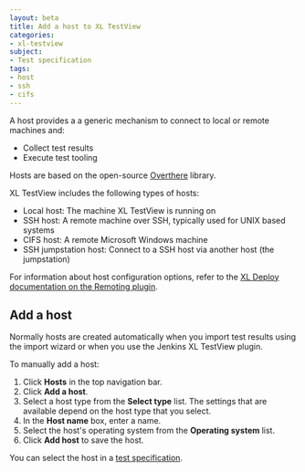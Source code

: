 ```yaml
---
layout: beta
title: Add a host to XL TestView
categories:
- xl-testview
subject:
- Test specification
tags:
- host
- ssh
- cifs
---
```


A host provides a a generic mechanism to connect to local or remote machines and:

* Collect test results
* Execute test tooling

Hosts are based on the open-source [Overthere](https://github.com/xebialabs/overthere) library.

XL TestView includes the following types of hosts:

* Local host: The machine XL TestView is running on
* SSH host: A remote machine over SSH, typically used for UNIX based systems
* CIFS host: A remote Microsoft Windows machine
* SSH jumpstation host: Connect to a SSH host via another host (the jumpstation)
 
For information about host configuration options, refer to the [XL Deploy documentation on the Remoting plugin](/xl-deploy/concept/introduction-to-the-xl-deploy-remoting-plugin.html).
 
## Add a host

Normally hosts are created automatically when you import test results using the import wizard or when you use the Jenkins XL TestView plugin.

To manually add a host:
 
1. Click **Hosts** in the top navigation bar.
1. Click **Add a host**.
2. Select a host type from the **Select type** list. The settings that are available depend on the host type that you select.
3. In the **Host name** box, enter a name.
4. Select the host's operating system from the **Operating system** list.
5. Click **Add host** to save the host.

You can select the host in a [test specification](/xl-testview/how-to/create-a-test-specification.html).
